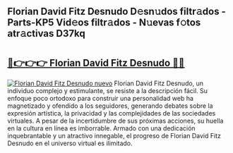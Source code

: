 ## Florian David Fitz Desnudo D𝚎sn𝚞dos filtr𝚊dos - Parts-KP5 Vid𝚎os filtr𝚊dos - N𝚞evas f𝚘tos atr𝚊ctivas D37kq

# <h2><a href="http://mb2fe0n.tromn.icu/?c=Florian+David+Fitz+Desnudo">🔗👉👉👉 Florian David Fitz Desnudo 🔗🔗</a></h2>

[![Florian David Fitz Desnudo nuevo](https://i.imgur.com/pEAQMta.gif)](http://mb2fe0n.tromn.icu/?c=Florian+David+Fitz+Desnudo)
Florian David Fitz Desnudo, un individuo complejo y estimulante, se resiste a la descripción fácil. Su enfoque poco ortodoxo para construir una personalidad web ha magnetizado y ofendido a los seguidores, generando debates sobre la expresión artística, la privacidad y las complejidades de las sociedades virtuales. A pesar de la incertidumbre de sus próximas acciones, su huella en la cultura en línea es imborrable. Armado con una dedicación inquebrantable y un atractivo innegable, el progreso de Florian David Fitz Desnudo en el universo virtual es ilimitado.

